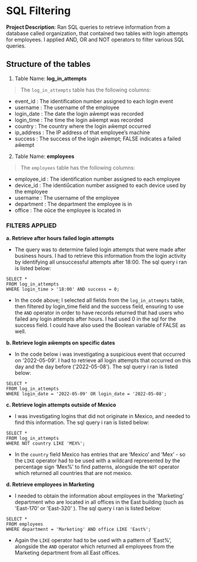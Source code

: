 # SQL Filtering 
__Project Description__: Ran SQL queries to retrieve information from a database called organization, that contained two tables with login attempts for employees. I applied AND, OR and NOT operators to filter various SQL queries. 

## **Structure of the tables**

 1. Table Name: **log_in_attempts**

>The `log_in_attempts` table has the following columns:
+ event_id : The identification number assigned to each login event
+ username : The username of the employee
+ login_date : The date the login aŵempt was recorded
+ login_time : The time the login aŵempt was recorded
+ country : The country where the login aŵempt occurred
+ ip_address : The IP address of that employee’s machine
+ success : The success of the login aŵempt; FALSE indicates a failed aŵempt

2. Table Name: **employees**

>The `employees` table has the following columns:
+ employee_id : The identification number assigned to each employee
+ device_id : The identiůcation number assigned to each device used by the employee
+ username : The username of the employee
+ department : The department the employee is in
+ office : The oũce the employee is located in

### FILTERS APPLIED

**a. Retrieve after hours failed login attempts**
+ The query was to determine failed login attempts that were made after business hours. I had to retrieve
this information from the login activity by identifying all unsuccessful attempts after 18:00. The sql
query i ran is listed below:
```
SELECT *
FROM log_in_attempts
WHERE login_time > '18:00' AND success = 0;
```
+ In the code above; I selected all fields from the `log_in_attempts` table, then filtered by login_time field
  and the success field, ensuring to use the `AND` operator in order to have records returned that had users who failed
  any login attempts after hours. I had used 0 in the sql for the success field. I could have also used the
  Boolean variable of FALSE as well.

**b. Retrieve login aŵempts on specific dates**
+ In the code below i was investigating a suspicious event that occurred on '2022-05-09'. I had to retrieve all login
attempts that occurred on this day and the day before ('2022-05-08'). The sql query i ran is listed below:
```
SELECT *
FROM log_in_attempts
WHERE login_date = '2022-05-09' OR login_date = '2022-05-08';
```

**c. Retrieve login attempts outside of Mexico**
+ I was investigating logins that did not originate in Mexico, and needed to find this information.
The sql query i ran is listed below:
```
SELECT *
FROM log_in_attempts
WHERE NOT country LIKE 'MEX%';
```
+ In the `country` field Mexico has entries that are ‘Mexico’ and ‘Mex’ - so the `LIKE` operator had to be
used with a wildcard represented by the percentage sign ‘Mex%’ to find patterns, alongside the `NOT`
operator which returned all countries that are not mexico.

**d. Retrieve employees in Marketing**
+ I needed to obtain the information about employees in the 'Marketing' department who are located in all
  offices in the East building (such as 'East-170' or 'East-320' ). The sql query i ran is listed below:
```
SELECT *
FROM employees
WHERE department = 'Marketing' AND office LIKE 'East%';
```
+ Again the `LIKE` operator had to be used with a pattern of ‘East%’, alongside the `AND` operator which
returned all employees from the Marketing department from all East offices.








